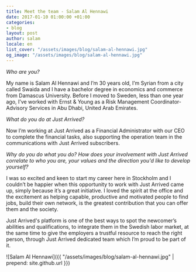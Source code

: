 ```yaml
---
title: Meet the team - Salam Al Hennawi
date: 2017-01-10 01:00:00 +01:00
categories:
- blog
layout: post
author: salam
locale: en
list_cover: "/assets/images/blog/salam-al-hennawi.jpg"
og_image: "/assets/images/blog/salam-al-hennawi.jpg"
---
```


_Who are you?_

My name is Salam Al Hennawi and I’m 30 years old, I’m Syrian from a city called Swaida and I have a bachelor degree in economics and commerce from Damascus University.
Before I moved to Sweden, less than one year ago, I’ve worked with Ernst & Young as a Risk Management Coordinator-Advisory Services in Abu Dhabi, United Arab Emirates.

_What do you do at Just Arrived?_

Now I’m working at Just Arrived as a Financial Administrator with our CEO to complete the financial tasks, also supporting the operation team in the communications with Just Arrived subscribers.

_Why do you do what you do? How does your involvement with Just Arrived correlate to who you are, your values and the direction you'd like to develop yourself?_

I was so excited and keen to start my career here in Stockholm and I couldn’t be happier when this opportunity to work with Just Arrived came up, simply because it’s a great initiative. I loved the spirit at the office and the excitement as helping capable, productive and motivated people to find jobs, build their own network, is the greatest contribution that you can offer them and the society.

Just Arrived's platform is one of the best ways to spot the newcomer’s abilities and qualifications, to integrate them in the Swedish labor market, at the same time to give the employers a trustful resource to reach the right person, through Just Arrived dedicated team which I’m proud to be part of it.

![Salam Al Hennawi]({{ "/assets/images/blog/salam-al-hennawi.jpg" | prepend: site.github.url }})
